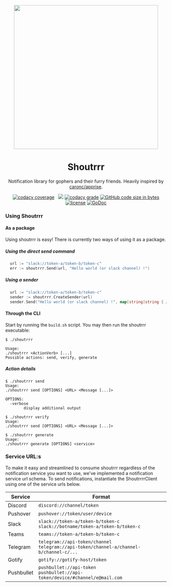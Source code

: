 <p align="center">
    <a href="https://github.com/containrrr/shoutrrr">
        <img src="https://raw.githubusercontent.com/containrrr/shoutrrr/gh-pages/shoutrrr.jpg" width="450" /></a>
</p>
<h1 align="center">
    Shoutrrr
</h1>
<p align="center">
    Notification library for gophers and their furry friends.
    Heavily inspired by <a href="https://github.com/caronc/apprise">caronc/apprise</a>.
</p>
<p align="center">
    <a href="https://app.codacy.com/app/containrrr/shoutrrr?utm_source=github.com&utm_medium=referral&utm_content=containrrr/shoutrrr&utm_campaign=Badge_Grade_Dashboard"><img
          alt="codacy coverage"
          src="https://img.shields.io/codacy/coverage/30ce077eecde418ca328f4f7868f70c8.svg?style=flat-square"
        /></a>
    &nbsp;
    <img src="https://github.com/containrrr/shoutrrr/workflows/Main%20Workflow/badge.svg" />
    <a href="https://app.codacy.com/app/containrrr/shoutrrr?utm_source=github.com&utm_medium=referral&utm_content=containrrr/shoutrrr&utm_campaign=Badge_Grade_Dashboard"><img
 alt="codacy grade" src="https://img.shields.io/codacy/grade/30ce077eecde418ca328f4f7868f70c8/master.svg?style=flat-square" /></a>
    <a href="https://github.com/containrrr/shoutrrr"><img alt="GitHub code size in bytes" src="https://img.shields.io/github/languages/code-size/containrrr/shoutrrr.svg?style=flat-square" /></a>
    <a href="https://github.com/containrrr/shoutrrr/blob/master/LICENSE"><img alt="license" src="https://img.shields.io/github/license/containrrr/shoutrrr.svg?style=flat-square" /></a>
    <a href="https://godoc.org/github.com/containrrr/shoutrrr"><img           src="https://godoc.org/github.com/containrrr/shoutrrr?status.svg" alt="GoDoc" /></a>
</p>

### Using Shoutrrr

#### As a package

Using shoutrrr is easy! There is currently two ways of using it as a package.

##### Using the direct send command

```go
  url := "slack://token-a/token-b/token-c"
  err := shoutrrr.Send(url, "Hello world (or slack channel) !")

```

##### Using a sender
```go
  url := "slack://token-a/token-b/token-c"
  sender := shoutrrr.CreateSender(url)
  sender.Send("Hello world (or slack channel) !", map[string]string { /* ... */ })
```

#### Through the CLI

Start by running the `build.sh` script.
You may then run the shoutrrr executable:

```shell
$ ./shoutrrr

Usage:
./shoutrrr <ActionVerb> [...]
Possible actions: send, verify, generate
```

##### Action details

```shell
$ ./shoutrrr send
Usage:
./shoutrrr send [OPTIONS] <URL> <Message [...]>

OPTIONS:
  -verbose
        display additional output
```

```shell
$ ./shoutrrr verify
Usage:
./shoutrrr send [OPTIONS] <URL> <Message [...]>
```

```shell
$ ./shoutrrr generate
Usage:
./shoutrrr generate [OPTIONS] <service>
```

### Service URL:s

To make it easy and streamlined to consume shoutrrr regardless of the notification service you want to use,
we've implemented a notification service url schema. To send notifications, instantiate the ShoutrrrrClient using one of
the service urls below.

| Service   | Format                                                                                       |
| --------- | -------------------------------------------------------------------------------------------- |
| Discord   | `discord://channel/token`                                                                    |
| Pushover  | `pushover://token/user/device`                                                               |
| Slack     | `slack://token-a/token-b/token-c`<br/>`slack://botname/token-a/token-b/token-c`              |
| Teams     | `teams://token-a/token-b/token-c`                                                            |
| Telegram  | `telegram://api-token/channel`<br/>`telegram://api-token/channel-a/channel-b/channel-c/...`  |
| Gotify    | `gotify://gotify-host/token`                                                                 |
| Pushbullet    | `pushbullet://api-token`<br/>`pushbullet://api-token/device/#channel/e@mail.com`                                                                 |                                                                 |
